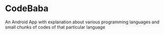 # CodeBaba
An Android App with explanation about various programming languages and small chunks of codes of that particular language
